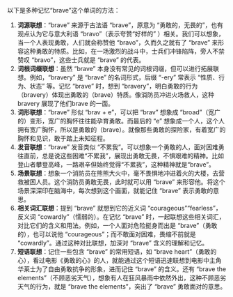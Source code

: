 以下是多种记忆“brave”这个单词的方法：
1. **词源联想**：“brave” 来源于古法语 “brave”，原意为 “勇敢的，无畏的”，也有观点认为它与意大利语 “bravo”（表示夸赞“好样的” ）相关。我们可以想象，当一个人表现勇敢，人们就会称赞他 “bravo”，久而久之就有了 “brave” 来形容这种勇敢的特质。比如，在一场激烈的战斗中，士兵们冲锋陷阵，旁人不禁赞叹 “bravo”，这些士兵就是 “brave” 的代表。
2. **词根词缀联想**：虽然 “brave” 本身没有常见的词根词缀，但可以进行拓展联想。例如，“bravery” 是 “brave” 的名词形式，后缀 “-ery” 常表示 “性质、行为、状态” 等。记忆 “brave” 时，想到 “bravery”，明白勇敢的行为（bravery）体现出勇敢的（brave）特质。像消防员冲进火场救人，这种bravery 展现了他们brave 的一面。
3. **词形联想**：“brave” 形似 “brav + e”，可以把 “brav” 想象成 “broad”（宽广的）变形，宽广的胸怀往往能孕育勇敢。而最后的 “e” 想象成一个人，这个人拥有宽广胸怀，所以是勇敢的（brave）。就像那些勇敢的探险家，有着宽广的胸怀和见识，敢于踏上未知征程。
4. **发音联想**：“brave” 发音类似 “不累我”。可以想象一个勇敢的人，面对困难勇往直前，总是说这些困难“不累我”，展现出勇敢无畏，不惧艰难的精神。比如登山者攀登高峰，一路艰辛但始终觉得“不累我”，这种精神就是“brave”。
5. **场景联想**：想象一个消防员在熊熊大火中，毫不畏惧地冲进着火的大楼，去营救被困人员。这个消防员勇敢无畏，此时就可以用 “brave” 来形容他。将这个场景深深印在脑海中，每次想到这个画面，就能记住 “brave” 表示勇敢的意思。
6. **相关词汇联想**：提到 “brave” 就想到它的近义词 “courageous”“fearless”，反义词 “cowardly”（懦弱的）。在记忆 “brave” 时，一起联想这些相关词汇，对比它们的含义和用法。例如，一个人面对危险挺身而出是 “brave”（勇敢的），也可以说他 “courageous”；而不敢面对困难，畏缩不前就是 “cowardly”。通过这种对比联想，加深对 “brave” 含义的理解和记忆。
7. **短语联想**：记住一些包含 “brave” 的常用短语，如 “brave heart”（勇敢的心），看过电影《勇敢的心》的人，就能通过这个短语迅速联想到电影中主角华莱士为了自由勇敢抗争的形象，进而记住 “brave” 的含义。还有 “brave the elements”（不顾恶劣天气），想象有人在狂风暴雨中依然外出，这种不顾恶劣天气的行为，就是 “brave the elements”，突出了 “brave” 勇敢面对的意思。 